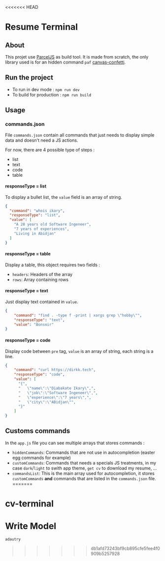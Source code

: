 <<<<<<< HEAD
# Resume Terminal

## About

This projet use [ParcelJS](https://parceljs.org/) as build tool. It is made from scratch, the only library used is for an hidden command `paf` [canvas-confetti](https://github.com/catdad/canvas-confetti).

## Run the project

- To run in dev mode : `npm run dev`
- To build for production : `npm run build`

## Usage

### commands.json

File `commands.json` contain all commands that just needs to display simple data and doesn't need a JS actions.

For now, there are 4 possible type of steps :
- list
- text
- code
- table

#### responseType = list

To display a bullet list, the `value` field is an array of string.

```json
{
  "command": "whois ikary",
  "responseType": "list",
  "value": [
    "A 28 years old Software Ingeneer",
    "7 years of experiences",
    "Living in Abidjan"
  ]
}
```

#### responseType = table

Display a table, this object requires two fields :

- `headers`: Headers of the array
- `rows`: Array containing rows


#### responseType = text

Just display text contained in `value`.

```json
{
    "command": "find . -type f -print | xargs grep \"hobby\"",
    "responseType": "text",
    "value": "Bonsoir"
}
```

#### responseType = code

Display code between `pre` tag, `value` is an array of string, each string is a line.

```json
{
    "command": "curl https://dirkk.tech",
    "responseType": "code",
    "value": [
      "{",
      "   \"name\":\"Diabakate Ikary\",",
      "   \"job\":\"Software Ingeneer\",",
      "   \"experience\":\"7 years\",",
      "   \"city\":\"ABidjan\"",
      "}"
    ]
}
```

## Customs commands

In the `app.js` file you can see multiple arrays that stores commands :

- `hiddenCommands`: Commands that are not use in autocompletion (easter egg commands for example)
- `customCommands`: Commands that needs a specials JS treatments, in my case `dark`/`light` to swith app theme, `get cv` to download my resume, ...
- `commandsList`: This is the main array used for autocompletion, it stores `customCommands` **and** commands that are listed in the `commands.json` file.
=======
# cv-terminal

# Write Model
```
adautry
```
>>>>>>> db1afd73243bf9cb895cfe5fee4f0909b5257928
